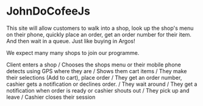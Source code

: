 # JohnDoCofeeJs

This site will allow customers to walk into a shop, look up the shop's menu on their phone, quickly place an order, get an order number for their item. And then wait in a queue.  Just like buying in Argos!

We expect many many shops to join our programme. 

Client enters a shop
/ Chooses the shops menu or their mobile phone detects using GPS where they are
/ Shows them cart items
/ They make their selections (Add to cart), place order
/ They get an order number, cashier gets a notification or declines order. 
/ They wait around
/ They get a notification when order is ready or cashier shouts out
/ They pick up and leave
/ Cashier closes their session

